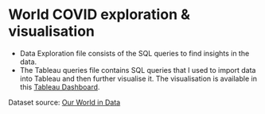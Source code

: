 # World COVID exploration & visualisation
* Data Exploration file consists of the SQL queries to find insights in the data.
* The Tableau queries file contains SQL queries that I used to import data into Tableau and then further visualise it. The visualisation is available in this [Tableau Dashboard](https://public.tableau.com/views/WorldwideCOVID_16516369248040/Dashboard1?:language=en-US&:display_count=n&:origin=viz_share_link).

Dataset source: [Our World in Data](https://ourworldindata.org/coronavirus#explore-the-global-situation)
